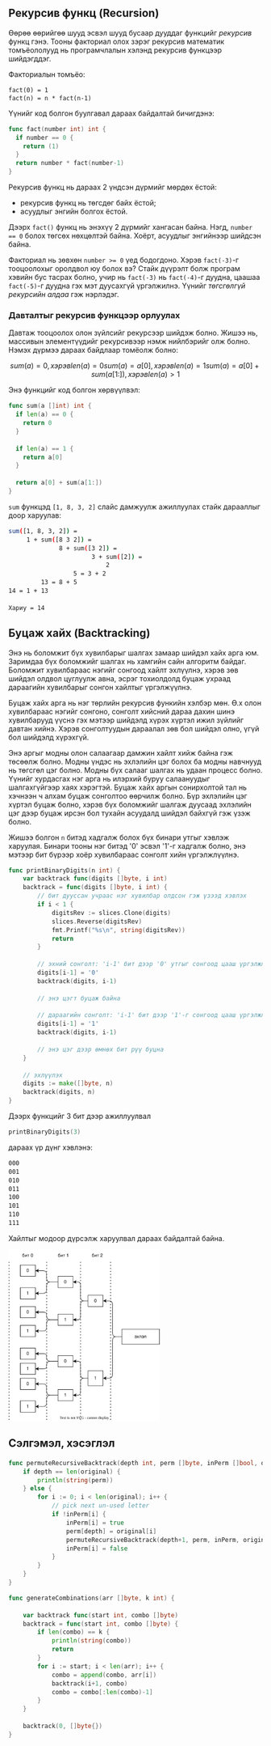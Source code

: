 ## Рекурсив функц (Recursion)

Өөрөө өөрийгөө шууд эсвэл шууд бусаар дууддаг функцийг _рекурсив_ функц гэнэ. Тооны факториал олох зэрэг рекурсив математик томъёололууд нь програмчлалын хэлэнд рекурсив функцээр шийдэгддэг.

Факториалын томъёо:

```
fact(0) = 1
fact(n) = n * fact(n-1)
```

Үүнийг код болгон буулгавал дараах байдалтай бичигдэнэ:

```go
func fact(number int) int {
  if number == 0 {
    return (1)
  }
  return number * fact(number-1)
}
```

Рекурсив функц нь дараах 2 үндсэн дүрмийг мөрдөх ёстой:

* рекурсив функц нь төгсдөг байх ёстой;
* асуудлыг энгийн болгох ёстой.

Дээрх `fact()` функц нь энэхүү 2 дүрмийг хангасан байна. Нэгд, `number == 0` болох төгсөх нөхцөлтэй байна.  Хоёрт, асуудлыг энгийнээр шийдсэн байна.

Факториал нь зөвхөн `number >= 0` үед бодогдоно. Хэрэв `fact(-3)`-г тооцоолохыг оролдвол юу болох вэ?  Стайк дүүрэлт болж програм хэвийн бус тасрах болно, учир нь  `fact(-3)` нь `fact(-4)`-г дуудна, цаашаа `fact(-5)`-г дуудна гэх мэт дуусахгүй үргэлжилнэ. Үүнийг _төгсгөлгүй рекурсийн алдаа_ гэж нэрлэдэг.


### Давталтыг рекурсив функцээр орлуулах
Давтаж тооцоолох олон зүйлсийг рекурсээр шийдэж болно. Жишээ нь, массивын элементүүдийг рекурсивээр нэмж нийлбэрийг олж болно. Нэмэх дүрмээ дараах байдлаар томёолж болно:

```math
sum(a) = 0				  , хэрэв len(a) = 0					
sum(a) = a[0]			  , хэрэв len(a) = 1
sum(a) = a[0] + sum(a[1:]), хэрэв len(a) > 1
```

Энэ функцийг код болгон хөрвүүлвэл:

```go
func sum(a []int) int {
  if len(a) == 0 {
    return 0
  }
  
  if len(a) == 1 {
    return a[0]
  }

  return a[0] + sum(a[1:])
}
```

`sum` функцэд `[1, 8, 3, 2]`  слайс дамжуулж ажиллуулах стайк дарааллыг доор харуулав:

```sh
sum([1, 8, 3, 2]) =
     1 + sum([8 3 2]) =
              8 + sum([3 2]) =
                       3 + sum([2]) =
                           2
                  5 = 3 + 2
         13 = 8 + 5 
14 = 1 + 13 

Хариу = 14
```

## Буцаж хайх (Backtracking)

Энэ нь боломжит бүх хувилбарыг шалгах замаар шийдэл хайх арга юм. Заримдаа бүх боломжийг шалгах нь хамгийн сайн алгоритм байдаг. Боломжит хувилбараас нэгийг сонгоод хайлт эхлүүлнэ, хэрэв зөв шийдэл олдвол цуглуулж авна, эсрэг тохиолдолд буцаж ухраад дараагийн хувилбарыг сонгон хайлтыг үргэлжүүлнэ. 

Буцаж хайх арга нь нэг төрлийн рекурсив функийн хэлбэр мөн. Ө.х олон хувилбараас нэгийг сонгоно, сонголт хийсний дараа дахин шинэ хувилбарууд үүснэ гэх мэтээр шийдэлд хүрэх хүртэл ижил зүйлийг давтан хийнэ. Хэрэв сонголтуудын дараалал зөв бол шийдэл олно, үгүй бол шийдэлд хүрэхгүй.

Энэ аргыг модны олон салаагаар дамжин хайлт хийж байна гэж төсөөлж болно. Модны үндэс нь эхлэлийн цэг болох ба модны навчнууд нь төгсгөл цэг болно. Модны бүх салааг шалгах нь удаан процесс болно. Үүнийг хурдасгах нэг арга нь илэрхий буруу салаануудыг шалгахгүйгээр хаях хэрэгтэй.  Буцаж хайх аргын сонирхолтой тал нь хэчнээн ч алхам буцаж сонголтоо өөрчилж болно. Бүр эхлэлийн цэг хүртэл буцаж болно, хэрэв бүх боломжийг шалгаж дуусаад эхлэлийн цэг дээр буцаж ирсэн бол тухайн асуудалд шийдэл байхгүй гэж үзэж болно.

Жишээ болгон `n` битэд хадгалж болох бүх бинари утгыг хэвлэж харуулая. Бинари тооны нэг битэд '0' эсвэл '1'-г хадгалж болно, энэ мэтээр бит бүрээр хоёр хувилбараас сонголт хийн үргэлжлүүлнэ.

```go
func printBinaryDigits(n int) {
	var backtrack func(digits []byte, i int)
	backtrack = func(digits []byte, i int) {
		// бит дууссан учраас нэг хувилбар олдсон гэж үзээд хэвлэх
		if i < 1 {
			digitsRev := slices.Clone(digits)
			slices.Reverse(digitsRev)
			fmt.Printf("%s\n", string(digitsRev))
			return
		}

		// эхний сонголт: 'i-1' бит дээр '0' утгыг сонгоод цааш үргэлжлэх
		digits[i-1] = '0'
		backtrack(digits, i-1)

		// энэ цэгт буцаж байна

		// дараагийн сонголт: 'i-1' бит дээр '1'-г сонгоод цааш үргэлжлэх
		digits[i-1] = '1'
		backtrack(digits, i-1)

		// энэ цэг дээр өмнөх бит рүү буцна
	}

	// эхлүүлэх
	digits := make([]byte, n)
	backtrack(digits, n)
}
```

Дээрх функцийг 3 бит дээр ажиллуулвал

```go
printBinaryDigits(3)
```
дараах үр дүнг хэвлэнэ:

```sh
000
001
010
011
100
101
110
111
```

Хайлтыг модоор дүрсэлж харуулвал дараах байдалтай байна.

<img src="res/binary_digits.drawio.svg" width="300"/>

## Сэлгэмэл, хэсэглэл

```go
func permuteRecursiveBacktrack(depth int, perm []byte, inPerm []bool, original []byte) {
	if depth == len(original) {
		println(string(perm))
	} else {
		for i := 0; i < len(original); i++ {
			// pick next un-used letter
			if !inPerm[i] {
				inPerm[i] = true
				perm[depth] = original[i]
				permuteRecursiveBacktrack(depth+1, perm, inPerm, original)
				inPerm[i] = false
			}
		}
	}
}
```


```go
func generateCombinations(arr []byte, k int) {

	var backtrack func(start int, combo []byte)
	backtrack = func(start int, combo []byte) {
		if len(combo) == k {
			println(string(combo))
			return
		}
		for i := start; i < len(arr); i++ {
			combo = append(combo, arr[i])
			backtrack(i+1, combo)
			combo = combo[:len(combo)-1]
		}
	}

	backtrack(0, []byte{})
}
```